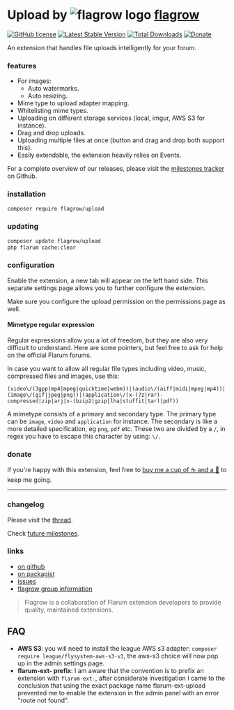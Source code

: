# Upload by ![flagrow logo](https://avatars0.githubusercontent.com/u/16413865?v=3&s=15) [flagrow](https://discuss.flarum.org/d/1832-flagrow-extension-developer-group)

[![GitHub license](https://img.shields.io/badge/license-MIT-blue.svg)](https://raw.githubusercontent.com/flagrow/upload/license.md) [![Latest Stable Version](https://img.shields.io/packagist/v/flagrow/upload.svg)](https://github.com/flagrow/upload) [![Total Downloads](https://img.shields.io/packagist/dt/flagrow/upload.svg)](https://github.com/flagrow/upload) [![Donate](https://img.shields.io/badge/paypal-donate-yellow.svg)](https://paypal.me/luceos)

An extension that handles file uploads intelligently for your forum.

### features

- For images:
  - Auto watermarks.
  - Auto resizing.
- Mime type to upload adapter mapping.
- Whitelisting mime types.
- Uploading on different storage services (local, imgur, AWS S3 for instance).
- Drag and drop uploads.
- Uploading multiple files at once (button and drag and drop both support this).
- Easily extendable, the extension heavily relies on Events.

For a complete overview of our releases, please visit the [milestones tracker](https://github.com/flagrow/upload/milestones) on Github.

### installation

```bash
composer require flagrow/upload
```

### updating

```bash
composer update flagrow/upload
php flarum cache:clear
```

### configuration

Enable the extension, a new tab will appear on the left hand side. This separate settings page allows you to further configure the extension.

Make sure you configure the upload permission on the permissions page as well.

#### Mimetype regular expression

Regular expressions allow you a lot of freedom, but they are also very difficult to understand. Here are some pointers, but feel free to ask
for help on the official Flarum forums.

In case you want to allow all regular file types including video, music, compressed files and images, use this:

```text
(video\/(3gpp|mp4|mpeg|quicktime|webm))|(audio\/(aiff|midi|mpeg|mp4))|(image\/(gif|jpeg|png))|(application\/(x-(7z|rar)-compressed|zip|arj|x-(bzip2|gzip|lha|stuffit|tar)|pdf))
```

A mimetype consists of a primary and secondary type. The primary type can be `image`, `video` and `application` for instance. The secondary
is like a more detailed specification, eg `png`, `pdf` etc. These two are divided by a `/`, in regex you have to escape this character by using: `\/`.


### donate

If you're happy with this extension, feel free to [buy me a cup of :coffee: and a :cake:](https://paypal.me/luceos/5) to keep me going.

---

### changelog

Please visit the [thread](https://discuss.flarum.org/d/4154-flagrow-file-upload-the-intelligent-file-attachment-extension).

Check [future milestones](https://github.com/flagrow/upload/milestones).

### links

- [on github](https://github.com/flagrow/upload)
- [on packagist](http://packagist.com/packages/flagrow/upload)
- [issues](https://github.com/flagrow/upload/issues)
- [flagrow group information](http://flagrow.github.io/)

> Flagrow is a collaboration of Flarum extension developers to provide quality, maintained extensions.

## FAQ

-  __AWS S3__: you will need to install the league AWS s3 adapter: `composer require league/flysystem-aws-s3-v3`, the aws-s3 choice will now pop up in the admin settings page.
-  __flarum-ext- prefix__: I am aware that the convention is to prefix an extension with `flarum-ext-`, after considerate investigation I came to the conclusion that using the exact package name flarum-ext-upload prevented me to enable the extension in the admin panel with an error "route not found".
